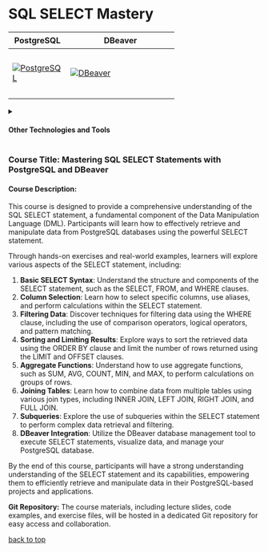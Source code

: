 <a id="title"></a>

# SQL SELECT Mastery

<table>
  <thead>
    <tr>
      <th height=33 width=100>PostgreSQL</th>
      <th height=33 width=100>DBeaver</th>
    </tr>
  </thead>
  <tbody>
    <tr>
      <td height=100 width=100>
        <a href=https://www.postgresql.org/docs/>
          <img src=https://github.com/AndriiKot/SQL_SELECT_Mastery/blob/main/icons/svg/postgresql.svg alt=PostgreSQL>
        </a>
      </td>
      <td height=100 width=200>
        <a href=https://dbeaver.com/docs/dbeaver/>
          <img src=https://github.com/AndriiKot/SQL_SELECT_Mastery/blob/main/icons/svg/dbeaver.svg alt=DBeaver>
        </a>
      </td>
    </tr>
  </tbody>
</table>

<details>
  <summary>
    <h4>Other Technologies and Tools</h4>
  </summary>
  <table>
    <thead>
      <tr>
        <th height=33 width=100>NodeJS</th>
        <th height=33 width=100>Jest</th>
        <th height=33 width=100>Eslint</th>
        <th height=33 width=100>Prettier</th>
      </tr>
    </thead>
    <tbody>
      <tr>
          <td height=100 width=100>
            <a href=https://git-scm.com/doc>
              <img src=https://github.com/AndriiKot/SQL_SELECT_Mastery/blob/main/icons/svg/git.svg alt="Git">
            </a>
          </td>
          <td height=100 width=100>
            <a href=https://git-scm.com/docs/git-hook>
              <img src=https://github.com/AndriiKot/SQL_SELECT_Mastery/blob/main/icons/svg/git-hooks.svg alt="Git hooks">
            </a>
          </td>
          <td height=100 width=100>
            <a href=https://github.com/features/actions/>
              <img src=https://github.com/AndriiKot/SQL_SELECT_Mastery/blob/main/icons/svg/githubactionsdarkstheme.svg alt="GitHub Actions">
            </a>
          </td>
          <td height=100 width=100>
            <a href=https://farmanager.com/index.php?l=en>
              <img src=https://github.com/AndriiKot/SQL_SELECT_Mastery/blob/main/icons/svg/farmanager.svg alt="FarManager">
            </a>
          </td>
      </tr>
    </tbody>
  </table>

  <table>
    <thead>
      <tr>
        <th height=33 width=100>Git</th>
        <th height=33 width=100>Git hooks</th>
        <th height=33 width=100>GitHub Actions</th>
      </tr>
    </thead>
    <tbody>
      <tr>
          <td height=100 width=100>
            <a href=https://git-scm.com/doc>
              <img src=https://github.com/AndriiKot/SQL_SELECT_Mastery/blob/main/icons/svg/git.svg alt="Git">
            </a>
          </td>
          <td height=100 width=100>
            <a href=https://git-scm.com/docs/git-hook>
              <img src=https://github.com/AndriiKot/SQL_SELECT_Mastery/blob/main/icons/svg/git-hooks.svg alt="Git hooks">
            </a>
          </td>
          <td height=100 width=100>
            <a href=https://github.com/features/actions/>
              <img src=https://github.com/AndriiKot/SQL_SELECT_Mastery/blob/main/icons/svg/githubactionsdarkstheme.svg alt="GitHub Actions">
            </a>
          </td>
      </tr>
    </tbody>
  </table>

  <table>
    <thead>
      <tr>
        <th height=33 width=100>FarManager</th>
        <th height=33 width=100>VS Code</th>
      </tr>
    </thead>
    <tbody>
      <tr>
          <td height=100 width=100>
            <a href=https://farmanager.com/index.php?l=en>
              <img src=https://github.com/AndriiKot/SQL_SELECT_Mastery/blob/main/icons/svg/farmanager.svg alt="FarManager">
            </a>
          </td>
          <td height=100 width=100>
            <a href=https://code.visualstudio.com/ target="_blank">
              <img src=https://github.com/AndriiKot/SQL_SELECT_Mastery/blob/main/icons/svg/visual-studio-code.svg alt="VS Code">
            </a>
          </td>
      </tr>
    </tbody>
  </table>

</details>

### Course Title: Mastering SQL SELECT Statements with PostgreSQL and DBeaver

#### Course Description:

This course is designed to provide a comprehensive understanding of the SQL SELECT statement, a fundamental component of the Data Manipulation Language (DML). Participants will learn how to effectively retrieve and manipulate data from PostgreSQL databases using the powerful SELECT statement.

Through hands-on exercises and real-world examples, learners will explore various aspects of the SELECT statement, including:

1. **Basic SELECT Syntax**: Understand the structure and components of the SELECT statement, such as the SELECT, FROM, and WHERE clauses.
2. **Column Selection**: Learn how to select specific columns, use aliases, and perform calculations within the SELECT statement.
3. **Filtering Data**: Discover techniques for filtering data using the WHERE clause, including the use of comparison operators, logical operators, and pattern matching.
4. **Sorting and Limiting Results**: Explore ways to sort the retrieved data using the ORDER BY clause and limit the number of rows returned using the LIMIT and OFFSET clauses.
5. **Aggregate Functions**: Understand how to use aggregate functions, such as SUM, AVG, COUNT, MIN, and MAX, to perform calculations on groups of rows.
6. **Joining Tables**: Learn how to combine data from multiple tables using various join types, including INNER JOIN, LEFT JOIN, RIGHT JOIN, and FULL JOIN.
7. **Subqueries**: Explore the use of subqueries within the SELECT statement to perform complex data retrieval and filtering.
8. **DBeaver Integration**: Utilize the DBeaver database management tool to execute SELECT statements, visualize data, and manage your PostgreSQL database.

By the end of this course, participants will have a strong understanding understanding of the SELECT statement and its capabilities, empowering them to efficiently retrieve and manipulate data in their PostgreSQL-based projects and applications.

**Git Repository:**
The course materials, including lecture slides, code examples, and exercise files, will be hosted in a dedicated Git repository for easy access and collaboration.

[back to top](#title)

